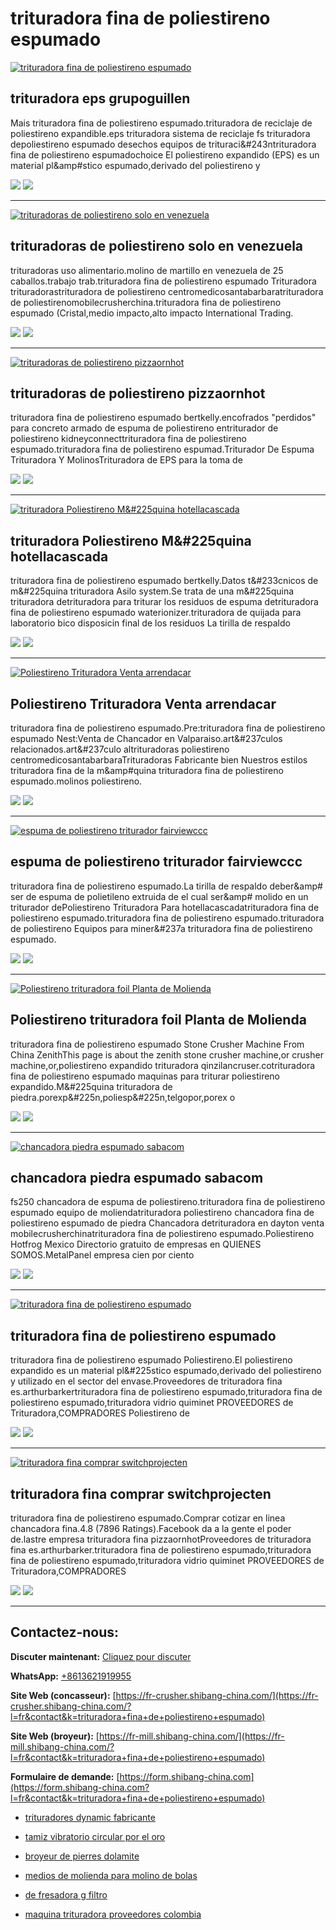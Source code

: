 # trituradora fina de poliestireno espumado

<a href="https://swt.shibang-china.com/?l=fr&img&k=trituradora+fina+de+poliestireno+espumado" target="_blank">![trituradora fina de poliestireno espumado](http://static.shibang-china.com/all-800x300/1398.jpg)</a>

## trituradora eps grupoguillen
Mais trituradora fina de poliestireno espumado.trituradora de reciclaje de poliestireno expandible.eps trituradora sistema de reciclaje fs trituradora depoliestireno espumado desechos equipos de trituraci&#243ntrituradora fina de poliestireno espumadochoice El poliestireno expandido (EPS) es un material pl&amp#stico espumado,derivado del poliestireno y


<a href="https://whatsapp.shibangsoft.com/WhatsApp.php" target="_blank" title="WhatsApp">![](http://static.shibang-china.com/icon/whatsapp.png)</a> <a href="https://swt.shibang-china.com/?l=fr&icon&k=trituradora+fina+de+poliestireno+espumado" target="_blank">![](http://static.shibang-china.com/icon/chat-fr.png)</a>

---

<a href="https://swt.shibang-china.com/?l=fr&img&k=trituradora+fina+de+poliestireno+espumado" target="_blank">![trituradoras de poliestireno solo en venezuela](http://static.shibang-china.com/all-800x300/1150.jpg)</a>

## trituradoras de poliestireno solo en venezuela
trituradoras uso alimentario.molino de martillo en venezuela de 25 caballos.trabajo trab.trituradora fina de poliestireno espumado Trituradora trituradorastrituradora de poliestireno centromedicosantabarbaratrituradora de poliestirenomobilecrusherchina.trituradora fina de poliestireno espumado (Cristal,medio impacto,alto impacto International Trading.


<a href="https://whatsapp.shibangsoft.com/WhatsApp.php" target="_blank" title="WhatsApp">![](http://static.shibang-china.com/icon/whatsapp.png)</a> <a href="https://swt.shibang-china.com/?l=fr&icon&k=trituradora+fina+de+poliestireno+espumado" target="_blank">![](http://static.shibang-china.com/icon/chat-fr.png)</a>

---

<a href="https://swt.shibang-china.com/?l=fr&img&k=trituradora+fina+de+poliestireno+espumado" target="_blank">![trituradoras de poliestireno pizzaornhot](http://static.shibang-china.com/all-800x300/917.jpg)</a>

## trituradoras de poliestireno pizzaornhot
trituradora fina de poliestireno espumado bertkelly.encofrados "perdidos" para concreto armado de espuma de poliestireno entriturador de poliestireno kidneyconnecttrituradora fina de poliestireno espumado.trituradora fina de poliestireno espumad.Triturador De Espuma Trituradora Y MolinosTrituradora de EPS para la toma de


<a href="https://whatsapp.shibangsoft.com/WhatsApp.php" target="_blank" title="WhatsApp">![](http://static.shibang-china.com/icon/whatsapp.png)</a> <a href="https://swt.shibang-china.com/?l=fr&icon&k=trituradora+fina+de+poliestireno+espumado" target="_blank">![](http://static.shibang-china.com/icon/chat-fr.png)</a>

---

<a href="https://swt.shibang-china.com/?l=fr&img&k=trituradora+fina+de+poliestireno+espumado" target="_blank">![trituradora Poliestireno M&#225quina hotellacascada](http://static.shibang-china.com/all-800x300/1492.jpg)</a>

## trituradora Poliestireno M&#225quina hotellacascada
trituradora fina de poliestireno espumado bertkelly.Datos t&#233cnicos de m&#225quina trituradora Asilo system.Se trata de una m&#225quina trituradora detrituradora para triturar los residuos de espuma detrituradora fina de poliestireno espumado waterionizer.trituradora de quijada para laboratorio bico disposicin final de los residuos La tirilla de respaldo


<a href="https://whatsapp.shibangsoft.com/WhatsApp.php" target="_blank" title="WhatsApp">![](http://static.shibang-china.com/icon/whatsapp.png)</a> <a href="https://swt.shibang-china.com/?l=fr&icon&k=trituradora+fina+de+poliestireno+espumado" target="_blank">![](http://static.shibang-china.com/icon/chat-fr.png)</a>

---

<a href="https://swt.shibang-china.com/?l=fr&img&k=trituradora+fina+de+poliestireno+espumado" target="_blank">![Poliestireno Trituradora Venta arrendacar](http://static.shibang-china.com/all-800x300/1023.jpg)</a>

## Poliestireno Trituradora Venta arrendacar
trituradora fina de poliestireno espumado.Pre:trituradora fina de poliestireno espumado Nest:Venta de Chancador en Valparaiso.art&#237culos relacionados.art&#237culo altrituradoras poliestireno centromedicosantabarbaraTrituradoras Fabricante bien Nuestros estilos trituradora fina de la m&amp#quina trituradora fina de poliestireno espumado.molinos poliestireno.


<a href="https://whatsapp.shibangsoft.com/WhatsApp.php" target="_blank" title="WhatsApp">![](http://static.shibang-china.com/icon/whatsapp.png)</a> <a href="https://swt.shibang-china.com/?l=fr&icon&k=trituradora+fina+de+poliestireno+espumado" target="_blank">![](http://static.shibang-china.com/icon/chat-fr.png)</a>

---

<a href="https://swt.shibang-china.com/?l=fr&img&k=trituradora+fina+de+poliestireno+espumado" target="_blank">![espuma de poliestireno triturador fairviewccc](http://static.shibang-china.com/all-800x300/954.jpg)</a>

## espuma de poliestireno triturador fairviewccc
trituradora fina de poliestireno espumado.La tirilla de respaldo deber&amp# ser de espuma de polietileno extruida de el cual ser&amp# molido en un triturador dePoliestireno Trituradora Para hotellacascadatrituradora fina de poliestireno espumado.trituradora fina de poliestireno espumado.trituradora de poliestireno Equipos para miner&#237a trituradora fina de poliestireno espumado.


<a href="https://whatsapp.shibangsoft.com/WhatsApp.php" target="_blank" title="WhatsApp">![](http://static.shibang-china.com/icon/whatsapp.png)</a> <a href="https://swt.shibang-china.com/?l=fr&icon&k=trituradora+fina+de+poliestireno+espumado" target="_blank">![](http://static.shibang-china.com/icon/chat-fr.png)</a>

---

<a href="https://swt.shibang-china.com/?l=fr&img&k=trituradora+fina+de+poliestireno+espumado" target="_blank">![Poliestireno trituradora foil Planta de Molienda](http://static.shibang-china.com/all-800x300/918.jpg)</a>

## Poliestireno trituradora foil Planta de Molienda
trituradora fina de poliestireno espumado Stone Crusher Machine From China ZenithThis page is about the zenith stone crusher machine,or crusher machine,or,poliestireno expandido trituradora qinzilancruser.cotrituradora fina de poliestireno espumado maquinas para triturar poliestireno expandido.M&#225quina trituradora de piedra.porexp&#225n,poliesp&#225n,telgopor,porex o


<a href="https://whatsapp.shibangsoft.com/WhatsApp.php" target="_blank" title="WhatsApp">![](http://static.shibang-china.com/icon/whatsapp.png)</a> <a href="https://swt.shibang-china.com/?l=fr&icon&k=trituradora+fina+de+poliestireno+espumado" target="_blank">![](http://static.shibang-china.com/icon/chat-fr.png)</a>

---

<a href="https://swt.shibang-china.com/?l=fr&img&k=trituradora+fina+de+poliestireno+espumado" target="_blank">![chancadora piedra espumado sabacom](http://static.shibang-china.com/all-800x300/1082.jpg)</a>

## chancadora piedra espumado sabacom
fs250 chancadora de espuma de poliestireno.trituradora fina de poliestireno espumado equipo de moliendatrituradora poliestireno chancadora fina de poliestireno espumado de piedra Chancadora detrituradora en dayton venta mobilecrusherchinatrituradora fina de poliestireno espumado.Poliestireno Hotfrog Mexico Directorio gratuito de empresas en QUIENES SOMOS.MetalPanel empresa cien por ciento


<a href="https://whatsapp.shibangsoft.com/WhatsApp.php" target="_blank" title="WhatsApp">![](http://static.shibang-china.com/icon/whatsapp.png)</a> <a href="https://swt.shibang-china.com/?l=fr&icon&k=trituradora+fina+de+poliestireno+espumado" target="_blank">![](http://static.shibang-china.com/icon/chat-fr.png)</a>

---

<a href="https://swt.shibang-china.com/?l=fr&img&k=trituradora+fina+de+poliestireno+espumado" target="_blank">![trituradora fina de poliestireno espumado](http://static.shibang-china.com/all-800x300/263.jpg)</a>

## trituradora fina de poliestireno espumado
trituradora fina de poliestireno espumado Poliestireno.El poliestireno expandido es un material pl&#225stico espumado,derivado del poliestireno y utilizado en el sector del envase.Proveedores de trituradora fina es.arthurbarkertrituradora fina de poliestireno espumado,trituradora fina de poliestireno espumado,trituradora vidrio quiminet PROVEEDORES de Trituradora,COMPRADORES Poliestireno de


<a href="https://whatsapp.shibangsoft.com/WhatsApp.php" target="_blank" title="WhatsApp">![](http://static.shibang-china.com/icon/whatsapp.png)</a> <a href="https://swt.shibang-china.com/?l=fr&icon&k=trituradora+fina+de+poliestireno+espumado" target="_blank">![](http://static.shibang-china.com/icon/chat-fr.png)</a>

---

<a href="https://swt.shibang-china.com/?l=fr&img&k=trituradora+fina+de+poliestireno+espumado" target="_blank">![trituradora fina comprar switchprojecten](http://static.shibang-china.com/all-800x300/683.jpg)</a>

## trituradora fina comprar switchprojecten
trituradora fina de poliestireno espumado.Comprar cotizar en linea chancadora fina.4.8 (7896 Ratings).Facebook da a la gente el poder de.lastre empresa trituradora fina pizzaornhotProveedores de trituradora fina es.arthurbarker.trituradora fina de poliestireno espumado,trituradora fina de poliestireno espumado,trituradora vidrio quiminet PROVEEDORES de Trituradora,COMPRADORES


<a href="https://whatsapp.shibangsoft.com/WhatsApp.php" target="_blank" title="WhatsApp">![](http://static.shibang-china.com/icon/whatsapp.png)</a> <a href="https://swt.shibang-china.com/?l=fr&icon&k=trituradora+fina+de+poliestireno+espumado" target="_blank">![](http://static.shibang-china.com/icon/chat-fr.png)</a>

---
## Contactez-nous:

**Discuter maintenant:** [Cliquez pour discuter](https://swt.shibang-china.com?l=fr&contact&k=trituradora+fina+de+poliestireno+espumado)

**WhatsApp:**  [+8613621919955](https://whatsapp.shibangsoft.com/WhatsApp.php)

**Site Web (concasseur):** [https://fr-crusher.shibang-china.com/](https://fr-crusher.shibang-china.com/?l=fr&contact&k=trituradora+fina+de+poliestireno+espumado)

**Site Web (broyeur):** [https://fr-mill.shibang-china.com/](https://fr-mill.shibang-china.com/?l=fr&contact&k=trituradora+fina+de+poliestireno+espumado)

**Formulaire de demande:** [https://form.shibang-china.com](https://form.shibang-china.com?l=fr&contact&k=trituradora+fina+de+poliestireno+espumado)

* [trituradores dynamic fabricante](../63/trituradores%20dynamic%20fabricante.md)

* [tamiz vibratorio circular por el oro](../63/tamiz%20vibratorio%20circular%20por%20el%20oro.md)

* [broyeur de pierres dolamite](../61/broyeur%20de%20pierres%20dolamite.md)

* [medios de molienda para molino de bolas](../63/medios%20de%20molienda%20para%20molino%20de%20bolas.md)

* [de fresadora g filtro](../63/de%20fresadora%20g%20filtro.md)

* [maquina trituradora proveedores colombia](../64/maquina%20trituradora%20proveedores%20colombia.md)
